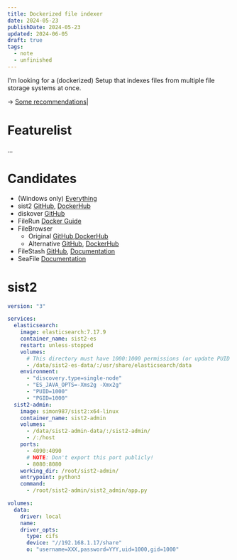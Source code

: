 ```yaml
---
title: Dockerized file indexer
date: 2024-05-23
publishDate: 2024-05-23
updated: 2024-06-05
draft: true
tags:
  - note
  - unfinished
---
```

 
I'm looking for a (dockerized) Setup that indexes files from multiple file storage systems at once.

-> [Some recommendations](https://www.reddit.com/r/selfhosted/s/YlDmTdasEn)|

# Featurelist

...

# Candidates

- (Windows only) [Everything](https://www.voidtools.com/)
- sist2 [GitHub](https://github.com/simon987/sist2), [DockerHub](https://hub.docker.com/r/simon987/sist2)
- diskover [GitHub](https://github.com/diskoverdata/diskover-community) 
- FileRun [Docker Guide](https://docs.filerun.com/docker-tika)
- FileBrowser 
	- Original [GitHub](https://github.com/filebrowser/filebrowser),[DockerHub](https://hub.docker.com/r/filebrowser/filebrowser)
	- Alternative [GitHub](https://github.com/hurlenko/filebrowser-docker), [DockerHub](https://hub.docker.com/r/hurlenko/filebrowser)
- FileStash [GitHub](https://github.com/mickael-kerjean/filestash), [Documentation](https://www.filestash.app/docs/install-and-upgrade/)
- SeaFile [Documentation](https://www.seafile.com/en/home/)


# sist2 

```yaml
version: "3"

services:
  elasticsearch:
    image: elasticsearch:7.17.9
    container_name: sist2-es
    restart: unless-stopped
    volumes:
      # This directory must have 1000:1000 permissions (or update PUID & PGID below)
      - /data/sist2-es-data/:/usr/share/elasticsearch/data
    environment:
      - "discovery.type=single-node"
      - "ES_JAVA_OPTS=-Xms2g -Xmx2g"
      - "PUID=1000"
      - "PGID=1000"
  sist2-admin:
    image: simon987/sist2:x64-linux
    container_name: sist2-admin
    volumes:
      - /data/sist2-admin-data/:/sist2-admin/
      - /:/host
    ports:
      - 4090:4090
      # NOTE: Don't export this port publicly!
      - 8080:8080
    working_dir: /root/sist2-admin/
    entrypoint: python3
    command:
      - /root/sist2-admin/sist2_admin/app.py

volumes:
  data:
    driver: local
    name: 
    driver_opts:
      type: cifs
      device: "//192.168.1.17/share"
      o: "username=XXX,password=YYY,uid=1000,gid=1000"

```